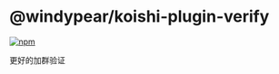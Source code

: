 # @windypear/koishi-plugin-verify

[![npm](https://img.shields.io/npm/v/@windypear/koishi-plugin-verify?style=flat-square)](https://www.npmjs.com/package/@windypear/koishi-plugin-verify)

更好的加群验证
